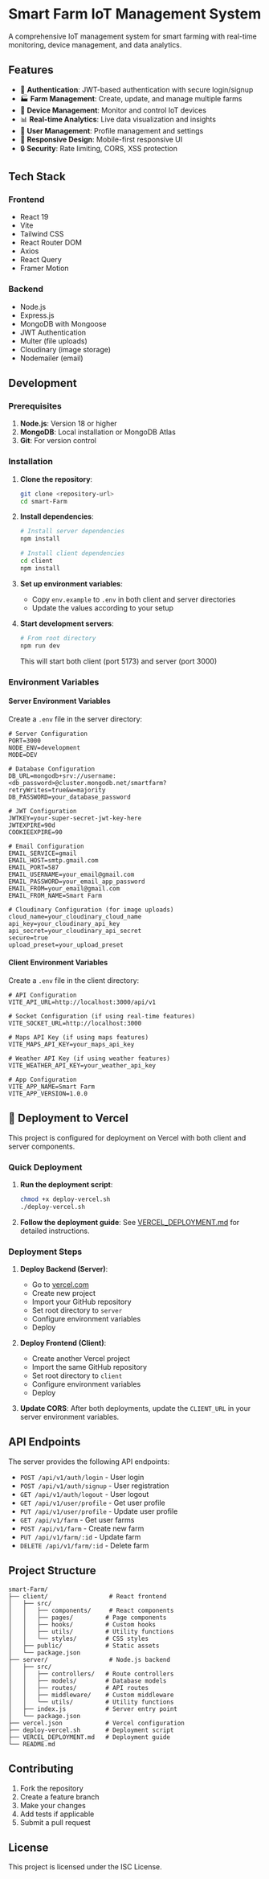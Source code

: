 # Smart Farm IoT Management System

A comprehensive IoT management system for smart farming with real-time monitoring, device management, and data analytics.

## Features

- 🔐 **Authentication**: JWT-based authentication with secure login/signup
- 🏭 **Farm Management**: Create, update, and manage multiple farms
- 📱 **Device Management**: Monitor and control IoT devices
- 📊 **Real-time Analytics**: Live data visualization and insights
- 👤 **User Management**: Profile management and settings
- 🎨 **Responsive Design**: Mobile-first responsive UI
- 🔒 **Security**: Rate limiting, CORS, XSS protection

## Tech Stack

### Frontend

- React 19
- Vite
- Tailwind CSS
- React Router DOM
- Axios
- React Query
- Framer Motion

### Backend

- Node.js
- Express.js
- MongoDB with Mongoose
- JWT Authentication
- Multer (file uploads)
- Cloudinary (image storage)
- Nodemailer (email)

## Development

### Prerequisites

1. **Node.js**: Version 18 or higher
2. **MongoDB**: Local installation or MongoDB Atlas
3. **Git**: For version control

### Installation

1. **Clone the repository**:

   ```bash
   git clone <repository-url>
   cd smart-Farm
   ```

2. **Install dependencies**:

   ```bash
   # Install server dependencies
   npm install

   # Install client dependencies
   cd client
   npm install
   ```

3. **Set up environment variables**:

   - Copy `env.example` to `.env` in both client and server directories
   - Update the values according to your setup

4. **Start development servers**:

   ```bash
   # From root directory
   npm run dev
   ```

   This will start both client (port 5173) and server (port 3000)

### Environment Variables

#### Server Environment Variables

Create a `.env` file in the server directory:

```env
# Server Configuration
PORT=3000
NODE_ENV=development
MODE=DEV

# Database Configuration
DB_URL=mongodb+srv://username:<db_password>@cluster.mongodb.net/smartfarm?retryWrites=true&w=majority
DB_PASSWORD=your_database_password

# JWT Configuration
JWTKEY=your-super-secret-jwt-key-here
JWTEXPIRE=90d
COOKIEEXPIRE=90

# Email Configuration
EMAIL_SERVICE=gmail
EMAIL_HOST=smtp.gmail.com
EMAIL_PORT=587
EMAIL_USERNAME=your_email@gmail.com
EMAIL_PASSWORD=your_email_app_password
EMAIL_FROM=your_email@gmail.com
EMAIL_FROM_NAME=Smart Farm

# Cloudinary Configuration (for image uploads)
cloud_name=your_cloudinary_cloud_name
api_key=your_cloudinary_api_key
api_secret=your_cloudinary_api_secret
secure=true
upload_preset=your_upload_preset
```

#### Client Environment Variables

Create a `.env` file in the client directory:

```env
# API Configuration
VITE_API_URL=http://localhost:3000/api/v1

# Socket Configuration (if using real-time features)
VITE_SOCKET_URL=http://localhost:3000

# Maps API Key (if using maps features)
VITE_MAPS_API_KEY=your_maps_api_key

# Weather API Key (if using weather features)
VITE_WEATHER_API_KEY=your_weather_api_key

# App Configuration
VITE_APP_NAME=Smart Farm
VITE_APP_VERSION=1.0.0
```

## 🚀 Deployment to Vercel

This project is configured for deployment on Vercel with both client and server components.

### Quick Deployment

1. **Run the deployment script**:

   ```bash
   chmod +x deploy-vercel.sh
   ./deploy-vercel.sh
   ```

2. **Follow the deployment guide**: See [VERCEL_DEPLOYMENT.md](./VERCEL_DEPLOYMENT.md) for detailed instructions.

### Deployment Steps

1. **Deploy Backend (Server)**:

   - Go to [vercel.com](https://vercel.com)
   - Create new project
   - Import your GitHub repository
   - Set root directory to `server`
   - Configure environment variables
   - Deploy

2. **Deploy Frontend (Client)**:

   - Create another Vercel project
   - Import the same GitHub repository
   - Set root directory to `client`
   - Configure environment variables
   - Deploy

3. **Update CORS**: After both deployments, update the `CLIENT_URL` in your server environment variables.

## API Endpoints

The server provides the following API endpoints:

- `POST /api/v1/auth/login` - User login
- `POST /api/v1/auth/signup` - User registration
- `GET /api/v1/auth/logout` - User logout
- `GET /api/v1/user/profile` - Get user profile
- `PUT /api/v1/user/profile` - Update user profile
- `GET /api/v1/farm` - Get user farms
- `POST /api/v1/farm` - Create new farm
- `PUT /api/v1/farm/:id` - Update farm
- `DELETE /api/v1/farm/:id` - Delete farm

## Project Structure

```
smart-Farm/
├── client/                 # React frontend
│   ├── src/
│   │   ├── components/     # React components
│   │   ├── pages/         # Page components
│   │   ├── hooks/         # Custom hooks
│   │   ├── utils/         # Utility functions
│   │   └── styles/        # CSS styles
│   ├── public/            # Static assets
│   └── package.json
├── server/                 # Node.js backend
│   ├── src/
│   │   ├── controllers/   # Route controllers
│   │   ├── models/        # Database models
│   │   ├── routes/        # API routes
│   │   ├── middleware/    # Custom middleware
│   │   └── utils/         # Utility functions
│   ├── index.js           # Server entry point
│   └── package.json
├── vercel.json            # Vercel configuration
├── deploy-vercel.sh       # Deployment script
├── VERCEL_DEPLOYMENT.md   # Deployment guide
└── README.md
```

## Contributing

1. Fork the repository
2. Create a feature branch
3. Make your changes
4. Add tests if applicable
5. Submit a pull request

## License

This project is licensed under the ISC License.
